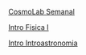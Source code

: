 [CosmoLab Semanal](https://docs.google.com/presentation/d/1_wvCEEzhXzyNjaYZcF3uFJUoVilbKH8HsYaqlZL_iUw/edit?usp=sharing)

[Intro Fisica I](https://docs.google.com/presentation/d/1n3FFzln1fvgpZPbnOFjxFWdHGVz-0w2XlIjOfn7aBQY/edit?usp=sharing)

[Intro Introastronomia](https://docs.google.com/presentation/d/195thrObUj9m2kgcT_PNltPXPCPKrGpqlx4ZO3KKs53c/edit?usp=sharing) 


